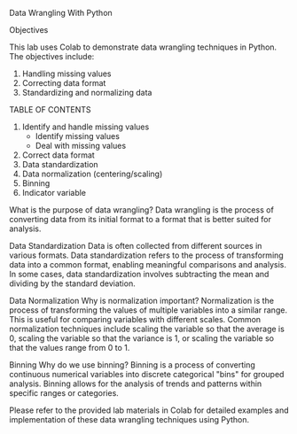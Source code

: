 Data Wrangling With Python

Objectives

This lab uses Colab to demonstrate data wrangling techniques in Python. The objectives include:

1. Handling missing values
2. Correcting data format
3. Standardizing and normalizing data

TABLE OF CONTENTS
1. Identify and handle missing values
   - Identify missing values
   - Deal with missing values
2. Correct data format
3. Data standardization
4. Data normalization (centering/scaling)
5. Binning
6. Indicator variable

What is the purpose of data wrangling?
Data wrangling is the process of converting data from its initial format to a format that is better suited for analysis.

Data Standardization
Data is often collected from different sources in various formats. Data standardization refers to the process of transforming data into a common format, enabling meaningful comparisons and analysis. In some cases, data standardization involves subtracting the mean and dividing by the standard deviation.

Data Normalization
Why is normalization important? Normalization is the process of transforming the values of multiple variables into a similar range. This is useful for comparing variables with different scales. Common normalization techniques include scaling the variable so that the average is 0, scaling the variable so that the variance is 1, or scaling the variable so that the values range from 0 to 1.

Binning
Why do we use binning? Binning is a process of converting continuous numerical variables into discrete categorical "bins" for grouped analysis. Binning allows for the analysis of trends and patterns within specific ranges or categories.

Please refer to the provided lab materials in Colab for detailed examples and implementation of these data wrangling techniques using Python.










